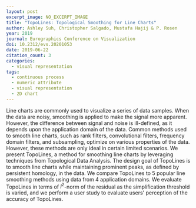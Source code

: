 ```yaml
---
layout: post
excerpt_image: NO_EXCERPT_IMAGE
title: "TopoLines: Topological Smoothing for Line Charts"
author: Ashley Suh, Christopher Salgado, Mustafa Hajij & P. Rosen
year: 2019
journal: Eurographics Conference on Visualization
doi: 10.2312/evs.20201053
date: 2019-06-22
citation_count: 3
categories:
  - visual representation
tags:
  - continuous process
  - numeric attribute
  - visual representation
  - 2D chart
---
```

Line charts are commonly used to visualize a series of data samples. When the data are noisy, smoothing is applied to make the signal more apparent. However, the difference between signal and noise is ill-defined, as it depends upon the application domain of the data. Common methods used to smooth line charts, such as rank filters, convolutional filters, frequency domain filters, and subsampling, optimize on various properties of the data. However, these methods are only ideal in certain limited scenarios. We present TopoLines, a method for smoothing line charts by leveraging techniques from Topological Data Analysis. The design goal of TopoLines is to smooth line charts while maintaining prominent peaks, as defined by persistent homology, in the data. We compare TopoLines to 5 popular line smoothing methods using data from 4 application domains. We evaluate TopoLines in terms of $l^2$-norm of the residual as the simplification threshold is varied, and we perform a user study to evaluate users' perception of the accuracy of TopoLines.
